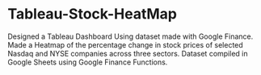 # Tableau-Stock-HeatMap
Designed a Tableau Dashboard Using dataset made with Google Finance.
Made a Heatmap of the percentage change in stock prices of selected Nasdaq and NYSE companies across three sectors. Dataset compiled in Google Sheets using Google Finance Functions.
